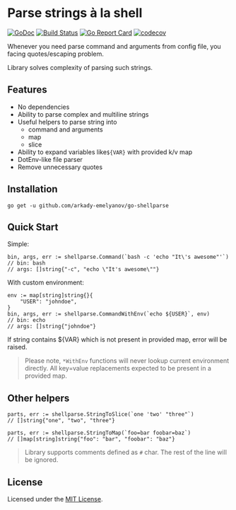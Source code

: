 # Parse strings à la shell

[![GoDoc](https://godoc.org/github.com/arkady-emelyanov/go-shellparse?status.svg)](https://godoc.org/github.com/arkady-emelyanov/go-shellparse)
[![Build Status](https://travis-ci.org/arkady-emelyanov/go-shellparse.svg?branch=master)](https://travis-ci.org/arkady-emelyanov/go-shellparse)
[![Go Report Card](https://goreportcard.com/badge/github.com/arkady-emelyanov/go-shellparse)](https://goreportcard.com/report/github.com/arkady-emelyanov/go-shellparse)
[![codecov](https://codecov.io/gh/arkady-emelyanov/go-shellparse/branch/master/graph/badge.svg)](https://codecov.io/gh/arkady-emelyanov/go-shellparse)


Whenever you need parse command and arguments from config file,
you facing quotes/escaping problem.

Library solves complexity of parsing such strings.

## Features

* No dependencies
* Ability to parse complex and multiline strings
* Useful helpers to parse string into
    * command and arguments
    * map
    * slice
* Ability to expand variables like`${VAR}` with provided k/v map
* DotEnv-like file parser
* Remove unnecessary quotes

## Installation

`go get -u github.com/arkady-emelyanov/go-shellparse`

## Quick Start

Simple:
```
bin, args, err := shellparse.Command(`bash -c 'echo "It\'s awesome"'`)
// bin: bash
// args: []string{"-c", "echo \"It's awesome\""}
```

With custom environment:
```
env := map[string]string{}{
    "USER": "johndoe",
}
bin, args, err := shellparse.CommandWithEnv(`echo ${USER}`, env)
// bin: echo
// args: []string{"johndoe"}
```

If string contains ${VAR} which is not present in provided map,
error will be raised.

> Please note, `*WithEnv` functions will never lookup current environment directly. 
All key=value replacements expected to be present in a provided map.

## Other helpers

```
parts, err := shellparse.StringToSlice(`one 'two' "three"`)
// []string{"one", "two", "three"}

parts, err := shellparse.StringToMap(`foo=bar foobar=baz`)
// []map[string]string{"foo": "bar", "foobar": "baz"}
```

> Library supports comments defined as `#` char. The rest of the line
will be ignored. 

## License

Licensed under the [MIT License](http://www.opensource.org/licenses/MIT).
